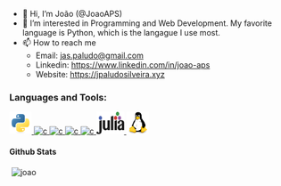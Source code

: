 - 👋 Hi, I’m João (@JoaoAPS)
- 👀 I’m interested in Programming and Web Development. My favorite language is Python, which is the langague I use most.
- 📫 How to reach me
  + Email: jas.paludo@gmail.com
  + Linkedin: https://www.linkedin.com/in/joao-aps
  + Website: https://jpaludosilveira.xyz


<h3 align="left">Languages and Tools:</h3>
<p align="left"> 
  <a href="https://www.python.org/" target="_blank">
    <img src="https://raw.githubusercontent.com/devicons/devicon/master/icons/python/python-original.svg" alt="python" width="40" height="40"/>
  </a> 
  <a href="https://www.javascript.com/" target="_blank">
    <img src="https://upload.wikimedia.org/wikipedia/commons/9/99/Unofficial_JavaScript_logo_2.svg" alt="c" width="50" height="40"/>
  </a>
  <a href="https://en.wikipedia.org/wiki/HTML" target="_blank">
    <img src="https://upload.wikimedia.org/wikipedia/commons/thumb/6/61/HTML5_logo_and_wordmark.svg/200px-HTML5_logo_and_wordmark.svg.png" alt="c" width="50" height="40"/>
  </a>
  
  <a href="https://www.djangoproject.com/" target="_blank">
    <img src="http://djangosige.com.br/img/django-logo.png" alt="c" width="50" height="40"/>
  </a>
  <a href="https://reactjs.org/" target="_blank">
    <img src="https://upload.wikimedia.org/wikipedia/commons/a/a7/React-icon.svg" alt="c" width="50" height="40"/>
  </a>
  
  <a href="https://julialang.org/" target="_blank">
    <img src="https://raw.githubusercontent.com/KalelR/KalelR/master/julia_icon.png" alt="c" width="50" height="40"/>
  </a>
  <a href="https://www.linux.org/" target="_blank">
    <img src="https://raw.githubusercontent.com/devicons/devicon/master/icons/linux/linux-original.svg" alt="linux" width="40" height="40"/>
  </a>
</p>



<h4 align="left">Github Stats </h4>
<p>&nbsp;<img align="center" src="https://github-readme-stats.vercel.app/api?username=JoaoAPS&show_icons=true&locale=en" alt="joao" /></p>


<!---
JoaoAPS/JoaoAPS is a ✨ special ✨ repository because its `README.md` (this file) appears on your GitHub profile.
You can click the Preview link to take a look at your changes.
--->
